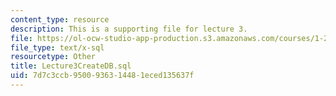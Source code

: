 ```yaml
---
content_type: resource
description: This is a supporting file for lecture 3.
file: https://ol-ocw-studio-app-production.s3.amazonaws.com/courses/1-204-computer-algorithms-in-systems-engineering-spring-2010/7d7c3ccb9500936314481eced135637f_Lecture3CreateDB.sql
file_type: text/x-sql
resourcetype: Other
title: Lecture3CreateDB.sql
uid: 7d7c3ccb-9500-9363-1448-1eced135637f
---
```


